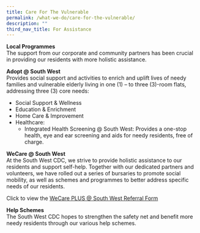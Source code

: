 ```yaml
---
title: Care For The Vulnerable
permalink: /what-we-do/care-for-the-vulnerable/
description: ""
third_nav_title: For Assistance
---
```

**Local Programmes**<br>
The support from our corporate and community partners has been crucial in providing our residents with more holistic assistance.

**Adopt @ South West**<br>
Provides social support and activities to enrich and uplift lives of needy families and vulnerable elderly living in one (1) – to three (3)-room flats, addressing three (3) core needs:

* Social Support &amp; Wellness
* Education &amp; Enrichment
* Home Care &amp; Improvement
* Healthcare:
	* Integrated Health Screening @ South West: Provides a one-stop health, eye and ear screening and aids for needy residents, free of charge.

**WeCare @ South West**<br>
At the South West CDC, we strive to provide holistic assistance to our residents and support self-help. Together with our dedicated partners and volunteers, we have rolled out a series of bursaries to promote social mobility, as well as schemes and programmes to better address specific needs of our residents.
 
Click to view the [WeCare PLUS @ South West Referral Form](/files/wecare-plus-@-south-west-referral-form-(aug-2021).pdf)

**Help Schemes**<br>
The South West CDC hopes to strengthen the safety net and benefit more needy residents through our various help schemes.